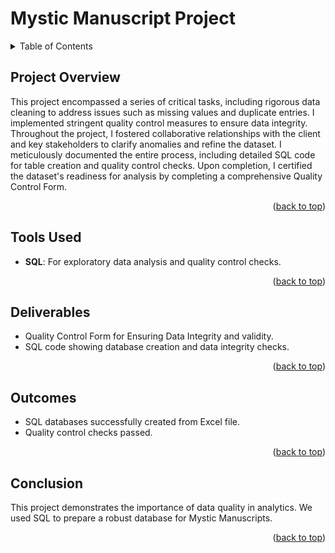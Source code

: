 <a id="readme-top"></a>

# Mystic Manuscript Project

<!-- TABLE OF CONTENTS -->
<details>
  <summary>Table of Contents</summary>
  <ol>
    <li>
      <a href="#project-overview">Project Overview</a>
    </li>
    <li>
      <a href="#tools-used">Tools Used</a>
    </li>
    <li>
      <a href="#deliverables">Deliverables</a>
    </li>
    <li>
      <a href="#outcomes">Outcomes</a>
    </li>
    <li>
      <a href="#conclusion">Conclusion</a>
  </ol>
</details>



<!-- PROJECT OVERVIEW -->
## Project Overview

This project encompassed a series of critical tasks, including rigorous data cleaning to address issues such as missing values and duplicate entries. I implemented stringent quality control measures to ensure data integrity. Throughout the project, I fostered collaborative relationships with the client and key stakeholders to clarify anomalies and refine the dataset. I meticulously documented the entire process, including detailed SQL code for table creation and quality control checks. Upon completion, I certified the dataset's readiness for analysis by completing a comprehensive Quality Control Form.

<p align="right">(<a href="#readme-top">back to top</a>)</p>


<!-- Tools Used -->
## Tools Used

* **SQL**: For exploratory data analysis and quality control checks.

<p align="right">(<a href="#readme-top">back to top</a>)</p>



<!-- Deliverables -->
## Deliverables

* Quality Control Form for Ensuring Data Integrity and validity.
* SQL code showing database creation and data integrity checks.

<p align="right">(<a href="#readme-top">back to top</a>)</p>



<!-- Outcomes -->
## Outcomes

* SQL databases successfully created from Excel file.
* Quality control checks passed.

<p align="right">(<a href="#readme-top">back to top</a>)</p>



<!-- Conclusion -->
## Conclusion

This project demonstrates the importance of data quality in analytics. We used SQL to prepare a robust database for Mystic Manuscripts.

<p align="right">(<a href="#readme-top">back to top</a>)</p>
